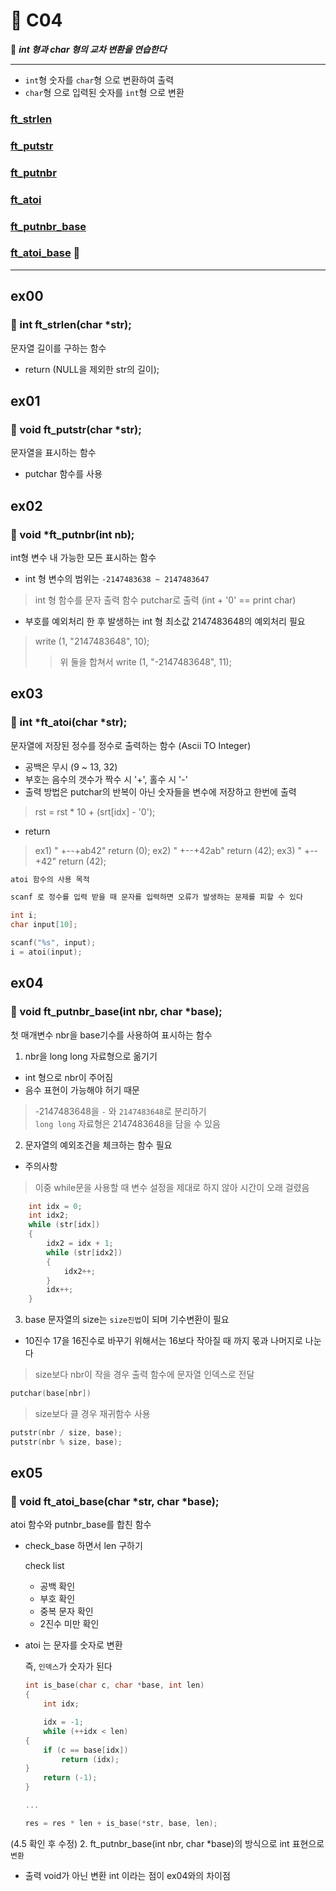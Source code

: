 # 📖 C04

📖 ***int 형과 char 형의 교차 변환을 연습한다***

-----

- `int`형 숫자를 `char`형 으로 변환하여 출력
- `char`형 으로 입력된 숫자를 `int`형 으로 변환

### [ft_strlen](#ex00)
### [ft_putstr](#ex01)
### [ft_putnbr](#ex02)
### [ft_atoi](#ex03)
### [ft_putnbr_base](#ex04)
### [ft_atoi_base](#ex05) 🚨

-----

## ex00 
### 📌 int     ft_strlen(char *str);
문자열 길이를 구하는 함수
-   return (NULL을 제외한 str의 길이);

## ex01 
### 📌 void     ft_putstr(char *str);
문자열을 표시하는 함수
-   putchar 함수를 사용

## ex02 
### 📌 void    *ft_putnbr(int nb);
int형 변수 내 가능한 모든 표시하는 함수
-   int 형 변수의 범위는 `-2147483638 ~ 2147483647`
>   int 형 함수를 문자 출력 함수 putchar로 출력 (int + '0' == print char)
-   부호를 예외처리 한 후 발생하는 int 형 최소값 2147483648의 예외처리 필요
>   write (1, "2147483648", 10);
>>  위 둘을 합쳐서 write (1, "-2147483648", 11);

## ex03 
### 📌 int    *ft_atoi(char *str);
문자열에 저장된 정수를 정수로 출력하는 함수 (Ascii TO Integer)
-   공백은 무시 (9 ~ 13, 32)
-   부호는 음수의 갯수가 짝수 시 '+', 홀수 시 '-'
-   출력 방법은 putchar의 반복이 아닌 숫자들을 변수에 저장하고 한번에 출력
>   rst = rst * 10 + (srt[idx] - '0');
-   return
>   ex1)    "         +--+ab42"     return (0);
>   ex2)    "         +--+42ab"     return (42);
>   ex3)    "         +--+42"       return (42);

```.c
atoi 함수의 사용 목적

scanf 로 정수를 입력 받을 때 문자를 입력하면 오류가 발생하는 문제를 피할 수 있다

int i;
char input[10];

scanf("%s", input);
i = atoi(input);

```

## ex04
### 📌 void    ft_putnbr_base(int nbr, char *base);
첫 매개변수 nbr을 base기수를 사용하여 표시하는 함수<br>
1.  nbr을 long long 자료형으로 옮기기
-   int 형으로 nbr이 주어짐
-   음수 표현이 가능해야 허기 때문
>   -2147483648을 `-` 와 `2147483648`로 분리하기<br>
>   `long long` 자료형은 2147483648을 담을 수 있음
2.  문자열의 예외조건을 체크하는 함수 필요
-   주의사항
>   이중 while문을 사용할 때 변수 설정을 제대로 하지 않아 시간이 오래 걸렸음
```.c
    int idx = 0;
    int idx2;
    while (str[idx])
    {
        idx2 = idx + 1;
        while (str[idx2])
        {   
            idx2++;
        }
        idx++;
    }
```
3.  base 문자열의 size는 `size진법`이 되며 기수변환이 필요
-   10진수 17을 16진수로 바꾸기 위해서는 16보다 작아질 때 까지 몫과 나머지로 나눈다
>   size보다 nbr이 작을 경우 출력 함수에 문자열 인덱스로 전달
```.c
putchar(base[nbr])
```
>   size보다 클 경우 재귀함수 사용
```.c
putstr(nbr / size, base);
putstr(nbr % size, base);
```

## ex05 
### 📌 void    ft_atoi_base(char *str, char *base);
atoi 함수와 putnbr_base를 합친 함수

-   check_base 하면서 len 구하기

    check list
    -   공백 확인
    -   부호 확인
    -   중복 문자 확인
    -   2진수 미만 확인

-   atoi 는 문자를 숫자로 변환

    즉, `인덱스`가 숫자가 된다
    ```.c
    int is_base(char c, char *base, int len)
    {
        int idx;

        idx = -1;
        while (++idx < len)
    {
        if (c == base[idx])
            return (idx);
    }
        return (-1);
    }
    
    ...

    res = res * len + is_base(*str, base, len);
    ```
(4.5 확인 후 수정)
2.  ft_putnbr_base(int nbr, char *base)의 방식으로 int 표현으로 `변환`
-   출력 void가 아닌 변환 int 이라는 점이 ex04와의 차이점
